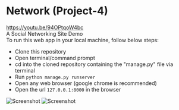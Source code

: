 # Network (Project-4)
https://youtu.be/94OPtqoW4bc <br>
A Social Networking Site Demo
<br>
To run this web app in your local machine, follow below steps:
- Clone this repository
- Open terminal/command prompt
- cd into the cloned repository containing the "manage.py" file via terminal
- Run ```python manage.py runserver```
- Open any web browser (google chrome is recommended)
- Open the url ```127.0.0.1:8000``` in the browser

![Screenshot](https://github.com/jatin-47/project4-network/blob/master/Screenshot%20(143).png)
![Screenshot](https://github.com/jatin-47/project4-network/blob/master/Screenshot%20(144).png)

